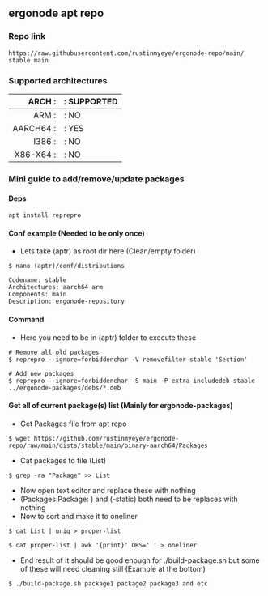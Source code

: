 ## ergonode apt repo
### Repo link
```
https://raw.githubusercontent.com/rustinmyeye/ergonode-repo/main/ stable main
```

### Supported architectures

ARCH    :|: SUPPORTED
--------:|:-------------
ARM     :|: NO
AARCH64 :|: YES
I386    :|: NO
X86-X64 :|: NO

### Mini guide to add/remove/update packages
#### Deps
```
apt install reprepro
```
#### Conf example (Needed to be only once)
* Lets take (aptr) as root dir here (Clean/empty folder)
```
$ nano (aptr)/conf/distributions

Codename: stable
Architectures: aarch64 arm
Components: main
Description: ergonode-repository
```
#### Command
* Here you need to be in (aptr) folder to execute these
```
# Remove all old packages
$ reprepro --ignore=forbiddenchar -V removefilter stable 'Section'

# Add new packages
$ reprepro --ignore=forbiddenchar -S main -P extra includedeb stable ../ergonode-packages/debs/*.deb
```
#### Get all of current package(s) list (Mainly for ergonode-packages)
* Get Packages file from apt repo
```
$ wget https://github.com/rustinmyeye/ergonode-repo/raw/main/dists/stable/main/binary-aarch64/Packages
```
* Cat packages to file (List)
```
$ grep -ra "Package" >> List
```
* Now open text editor and replace these with nothing
* (Packages:Package: ) and (-static) both need to be replaces with nothing
* Now to sort and make it to oneliner
```
$ cat List | uniq > proper-list

$ cat proper-list | awk '{print}' ORS=' ' > oneliner
```
* End result of it should be good enough for ./build-package.sh but some of these will need cleaning still (Example at the bottom)
```
$ ./build-package.sh package1 package2 package3 and etc
```
